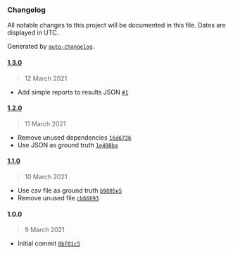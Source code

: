 ### Changelog

All notable changes to this project will be documented in this file. Dates are displayed in UTC.

Generated by [`auto-changelog`](https://github.com/CookPete/auto-changelog).

#### [1.3.0](https://github.com/MarcoABCardoso/marcao-wer/compare/1.2.0...1.3.0)

> 12 March 2021

- Add simple reports to results JSON [`#1`](https://github.com/MarcoABCardoso/marcao-wer/pull/1)

#### [1.2.0](https://github.com/MarcoABCardoso/marcao-wer/compare/1.1.0...1.2.0)

> 11 March 2021

- Remove unused dependencies [`16d6726`](https://github.com/MarcoABCardoso/marcao-wer/commit/16d67265fc6887efc9d320627810319470936e28)
- Use JSON as ground truth [`1e498ba`](https://github.com/MarcoABCardoso/marcao-wer/commit/1e498ba35ca5ec00e4791415502700e1bad07f51)

#### [1.1.0](https://github.com/MarcoABCardoso/marcao-wer/compare/1.0.0...1.1.0)

> 10 March 2021

- Use csv file as ground truth [`b9805e5`](https://github.com/MarcoABCardoso/marcao-wer/commit/b9805e55df04e5e698dcb7cb20d11713d9cf81df)
- Remove unused file [`cb66693`](https://github.com/MarcoABCardoso/marcao-wer/commit/cb66693b64debc10ebe5052623910b2c3f8cd9cc)

#### 1.0.0

> 9 March 2021

- Initial commit [`0bf01c5`](https://github.com/MarcoABCardoso/marcao-wer/commit/0bf01c5728c0a48e6d7efba2933642197e7f062f)

